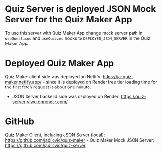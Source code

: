 # Quiz Server is deployed JSON Mock Server for the Quiz Maker App

To use this server with Quiz Maker App change mock server path in `useQuestions` and `useQuizzes` hooks to `DEPLOYED_JSON_SERVER` in the Quiz Maker App.

# Deployed Quiz Maker App

Quiz Maker client side was deployed on Netlify: https://ja-quiz-maker.netlify.app/ - since it is deployed on Render free tier loading time for the first fetch request is about one minute.

- JSON Server backend side was deployed on Render: https://quiz-server-vlwu.onrender.com/

# GitHub

Quiz Maker Client, including JSON Server (local): https://github.com/jadilovic/quiz-maker -
Quiz Maker Mock JSON Server: https://github.com/jadilovic/quiz-server
